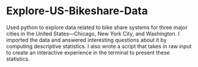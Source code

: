 # Explore-US-Bikeshare-Data
Used python to explore data related to bike share systems for three major cities in the United States—Chicago, New York City, and Washington. 
I imported the data and answered interesting questions about it by computing descriptive statistics. 
I also wrote a script that takes in raw input to create an interactive experience in the terminal to present these statistics.
